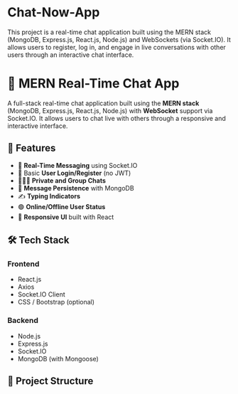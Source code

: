 # Chat-Now-App
This project is a real-time chat application built using the MERN stack (MongoDB, Express.js, React.js, Node.js) and WebSockets (via Socket.IO). It allows users to register, log in, and engage in live conversations with other users through an interactive chat interface.
# 💬 MERN Real-Time Chat App

A full-stack real-time chat application built using the **MERN stack** (MongoDB, Express.js, React.js, Node.js) with **WebSocket** support via Socket.IO. It allows users to chat live with others through a responsive and interactive interface.

## 🚀 Features

- 🔄 **Real-Time Messaging** using Socket.IO
- 👤 Basic **User Login/Register** (no JWT)
- 🧑‍🤝‍🧑 **Private and Group Chats**
- 💾 **Message Persistence** with MongoDB
- ✍️ **Typing Indicators**
- 🟢 **Online/Offline User Status**
- 📱 **Responsive UI** built with React

## 🛠 Tech Stack

### Frontend
- React.js
- Axios
- Socket.IO Client
- CSS / Bootstrap (optional)

### Backend
- Node.js
- Express.js
- Socket.IO
- MongoDB (with Mongoose)

## 📂 Project Structure


